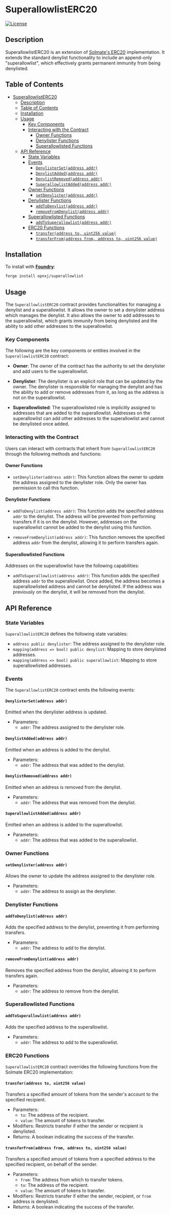 # SuperallowlistERC20

[![License](https://img.shields.io/badge/license-MIT-blue.svg)](LICENSE)

## Description

SuperallowlistERC20 is an extension of [Solmate's ERC20](https://github.com/transmissions11/solmate/blob/2001af43aedb46fdc2335d2a7714fb2dae7cfcd1/src/tokens/ERC20.sol) implementation. It extends the standard denylist functionality to include an append-only "superallowlist", which effectively grants permanent immunity from being denylisted.

## Table of Contents

- [SuperallowlistERC20](#superallowlisterc20)
  - [Description](#description)
  - [Table of Contents](#table-of-contents)
  - [Installation](#installation)
  - [Usage](#usage)
    - [Key Components](#key-components)
    - [Interacting with the Contract](#interacting-with-the-contract)
      - [Owner Functions](#owner-functions)
      - [Denylister Functions](#denylister-functions)
      - [Superallowlisted Functions](#superallowlisted-functions)
  - [API Reference](#api-reference)
    - [State Variables](#state-variables)
    - [Events](#events)
      - [`DenylisterSet(address addr)`](#denylistersetaddress-addr)
      - [`DenylistAdded(address addr)`](#denylistaddedaddress-addr)
      - [`DenylistRemoved(address addr)`](#denylistremovedaddress-addr)
      - [`SuperallowlistAdded(address addr)`](#superallowlistaddedaddress-addr)
    - [Owner Functions](#owner-functions-1)
      - [`setDenylister(address addr)`](#setdenylisteraddress-addr)
    - [Denylister Functions](#denylister-functions-1)
      - [`addToDenylist(address addr)`](#addtodenylistaddress-addr)
      - [`removeFromDenylist(address addr)`](#removefromdenylistaddress-addr)
    - [Superallowlisted Functions](#superallowlisted-functions-1)
      - [`addToSuperallowlist(address addr)`](#addtosuperallowlistaddress-addr)
    - [ERC20 Functions](#erc20-functions)
      - [`transfer(address to, uint256 value)`](#transferaddress-to-uint256-value)
      - [`transferFrom(address from, address to, uint256 value)`](#transferfromaddress-from-address-to-uint256-value)

## Installation

To install with [**Foundry**](https://github.com/gakonst/foundry):

```sh
forge install opnxj/superallowlist
```

## Usage

The `SuperallowlistERC20` contract provides functionalities for managing a denylist and a superallowlist. It allows the owner to set a denylister address which manages the denylist. It also allows the owner to add addresses to the superallowlist, which grants immunity from being denylisted and the ability to add other addresses to the superallowlist.

### Key Components

The following are the key components or entities involved in the `SuperallowlistERC20` contract:

- **Owner**: The owner of the contract has the authority to set the denylister and add users to the superallowlist.

- **Denylister**: The denylister is an explicit role that can be updated by the owner. The denylister is responsible for managing the denylist and has the ability to add or remove addresses from it, as long as the address is not on the superallowlist.

- **Superallowlisted**: The superallowlisted role is implicitly assigned to addresses that are added to the superallowlist. Addresses on the superallowlist can add other addresses to the superallowlist and cannot be denylisted once added.

### Interacting with the Contract

Users can interact with contracts that inherit from `SuperallowlistERC20` through the following methods and functions:

#### Owner Functions

- `setDenylister(address addr)`: This function allows the owner to update the address assigned to the denylister role. Only the owner has permission to call this function.

#### Denylister Functions

- `addToDenylist(address addr)`: This function adds the specified address `addr` to the denylist. The address will be prevented from performing transfers if it is on the denylist. However, addresses on the superallowlist cannot be added to the denylist using this function.

- `removeFromDenylist(address addr)`: This function removes the specified address `addr` from the denylist, allowing it to perform transfers again.

#### Superallowlisted Functions

Addresses on the superallowlist have the following capabilities:

- `addToSuperallowlist(address addr)`: This function adds the specified address `addr` to the superallowlist. Once added, the address becomes a superallowlisted address and cannot be denylisted. If the address was previously on the denylist, it will be removed from the denylist.

## API Reference

### State Variables

`SuperallowlistERC20` defines the following state variables:

- `address public denylister`: The address assigned to the denylister role.
- `mapping(address => bool) public denylist`: Mapping to store denylisted addresses.
- `mapping(address => bool) public superallowlist`: Mapping to store superallowlisted addresses.

### Events

The `SuperallowlistERC20` contract emits the following events:

#### `DenylisterSet(address addr)`

Emitted when the denylister address is updated.

- Parameters:
  - `addr`: The address assigned to the denylister role.

#### `DenylistAdded(address addr)`

Emitted when an address is added to the denylist.

- Parameters:
  - `addr`: The address that was added to the denylist.

#### `DenylistRemoved(address addr)`

Emitted when an address is removed from the denylist.

- Parameters:
  - `addr`: The address that was removed from the denylist.

#### `SuperallowlistAdded(address addr)`

Emitted when an address is added to the superallowlist.

- Parameters:
  - `addr`: The address that was added to the superallowlist.

### Owner Functions

#### `setDenylister(address addr)`

Allows the owner to update the address assigned to the denylister role.

- Parameters:
  - `addr`: The address to assign as the denylister.

### Denylister Functions

#### `addToDenylist(address addr)`

Adds the specified address to the denylist, preventing it from performing transfers.

- Parameters:
  - `addr`: The address to add to the denylist.

#### `removeFromDenylist(address addr)`

Removes the specified address from the denylist, allowing it to perform transfers again.

- Parameters:
  - `addr`: The address to remove from the denylist.

### Superallowlisted Functions

#### `addToSuperallowlist(address addr)`

Adds the specified address to the superallowlist.

- Parameters:
  - `addr`: The address to add to the superallowlist.

### ERC20 Functions

`SuperallowlistERC20` contract overrides the following functions from the Solmate ERC20 implementation:

#### `transfer(address to, uint256 value)`

Transfers a specified amount of tokens from the sender's account to the specified recipient.

- Parameters:
  - `to`: The address of the recipient.
  - `value`: The amount of tokens to transfer.
- Modifiers: Restricts transfer if either the sender or recipient is denylisted.
- Returns: A boolean indicating the success of the transfer.

#### `transferFrom(address from, address to, uint256 value)`

Transfers a specified amount of tokens from a specified address to the specified recipient, on behalf of the sender.

- Parameters:
  - `from`: The address from which to transfer tokens.
  - `to`: The address of the recipient.
  - `value`: The amount of tokens to transfer.
- Modifiers: Restricts transfer if either the sender, recipient, or `from` address is denylisted.
- Returns: A boolean indicating the success of the transfer.
